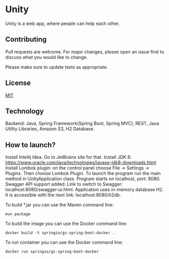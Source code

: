 # Unity

Unity is a web app, where people can help each other.


## Contributing
Pull requests are welcome. For major changes, please open an issue first to discuss what you would like to change.

Please make sure to update tests as appropriate.

## License
[MIT](https://choosealicense.com/licenses/mit/)

## Technology
Backend: Java, Spring Framework(Spring Boot, Spring MVC), REST, Java Utility Libraries, Amazon S3, H2 Database.

## How to launch?

Install Intellij Idea. Go to JetBrains site for that.
Install JDK 8: https://www.oracle.com/java/technologies/javase-jdk8-downloads.html
Install Lombok plugin: on the control panel choose File -> Settings -> Plugins. Then choose Lombok Plugin.
To launch the program run the main method in UnityApplication class.
Program starts on localhost, port: 8080. Swagger API support added. Link to switch to Swagger: localhost:8080/swagger-ui.html.
Application uses in-memory database H2. It is accessible with the next link: localhost:8080/h2db.

To build *.jar you can use the Maven command line:

`mvn package`

To build the image you can use the Docker command line:

`docker build -t springio/gs-spring-boot-docker .`

To run container you can use the Docker command line:

`docker run springio/gs-spring-boot-docker`
